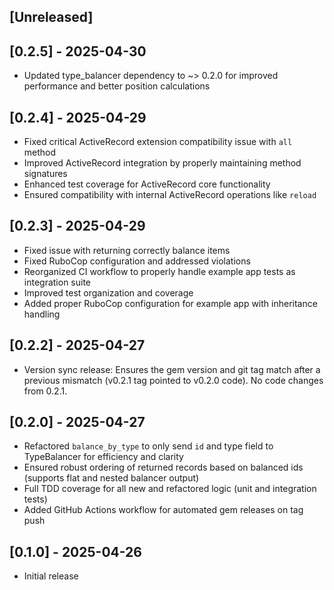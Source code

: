 ## [Unreleased]

## [0.2.5] - 2025-04-30

- Updated type_balancer dependency to ~> 0.2.0 for improved performance and better position calculations

## [0.2.4] - 2025-04-29

- Fixed critical ActiveRecord extension compatibility issue with `all` method
- Improved ActiveRecord integration by properly maintaining method signatures
- Enhanced test coverage for ActiveRecord core functionality
- Ensured compatibility with internal ActiveRecord operations like `reload`

## [0.2.3] - 2025-04-29

- Fixed issue with returning correctly balance items
- Fixed RuboCop configuration and addressed violations
- Reorganized CI workflow to properly handle example app tests as integration suite
- Improved test organization and coverage
- Added proper RuboCop configuration for example app with inheritance handling

## [0.2.2] - 2025-04-27

- Version sync release: Ensures the gem version and git tag match after a previous mismatch (v0.2.1 tag pointed to v0.2.0 code). No code changes from 0.2.1.

## [0.2.0] - 2025-04-27

- Refactored `balance_by_type` to only send `id` and type field to TypeBalancer for efficiency and clarity
- Ensured robust ordering of returned records based on balanced ids (supports flat and nested balancer output)
- Full TDD coverage for all new and refactored logic (unit and integration tests)
- Added GitHub Actions workflow for automated gem releases on tag push

## [0.1.0] - 2025-04-26

- Initial release
